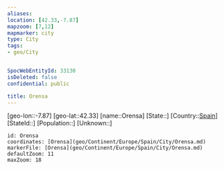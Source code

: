 ```yaml
---
aliases: 
location: [42.33,-7.87]
mapzoom: [7,12] 
mapmarker: city 
type: City
tags:
- geo/City


SpocWebEntityId: 33130
isDeleted: false
confidential: public

title: Orensa
---
```

[geo-lon::-7.87]
[geo-lat::42.33]
[name::Orensa]
[State::]
[Country::[Spain](geo/Continent/Europe/Spain.md)]
[StateId::]
[Population::]
[Unknown::]


```leaflet
id: Orensa
coordinates: [Orensa](geo/Continent/Europe/Spain/City/Orensa.md)
markerFile: [Orensa](geo/Continent/Europe/Spain/City/Orensa.md)
defaultZoom: 11 
maxZoom: 18
```



